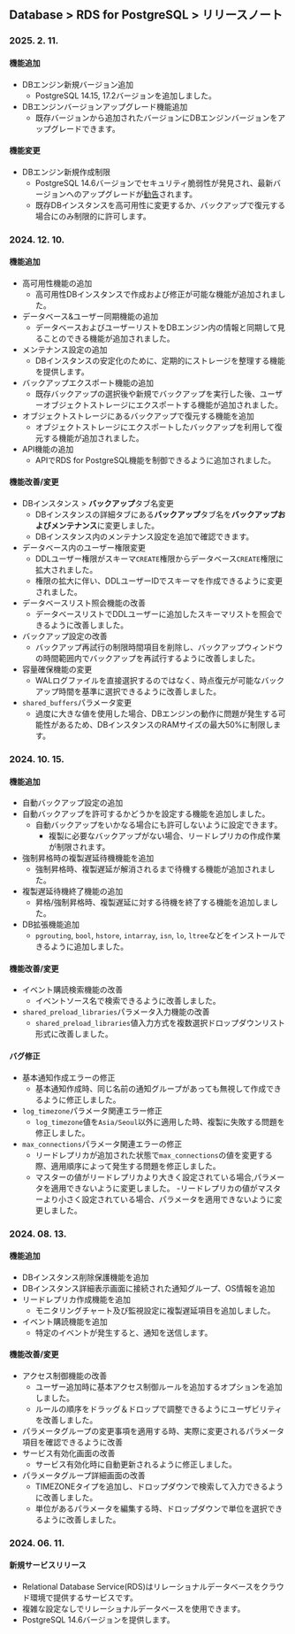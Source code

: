 ## Database > RDS for PostgreSQL > リリースノート

### 2025. 2. 11.

#### 機能追加

- DBエンジン新規バージョン追加
  - PostgreSQL 14.15, 17.2バージョンを追加しました。
- DBエンジンバージョンアップグレード機能追加
  - 既存バージョンから追加されたバージョンにDBエンジンバージョンをアップグレードできます。

#### 機能変更

- DBエンジン新規作成制限
  - PostgreSQL 14.6バージョンでセキュリティ脆弱性が発見され、最新バージョンへのアップグレードが[勧告](https://www.postgresql.org/about/news/postgresql-171-165-159-1414-1317-and-1221-released-2955/)されます。
  - 既存DBインスタンスを高可用性に変更するか、バックアップで復元する場合にのみ制限的に許可します。

### 2024. 12. 10.

#### 機能追加

- 高可用性機能の追加
  - 高可用性DBインスタンスで作成および修正が可能な機能が追加されました。 
- データベース&ユーザー同期機能の追加
  - データベースおよびユーザーリストをDBエンジン内の情報と同期して見ることのできる機能が追加されました。
- メンテナンス設定の追加
  - DBインスタンスの安定化のために、定期的にストレージを整理する機能を提供します。
- バックアップエクスポート機能の追加
  - 既存バックアップの選択後や新規でバックアップを実行した後、ユーザーオブジェクトストレージにエクスポートする機能が追加されました。
- オブジェクトストレージにあるバックアップで復元する機能を追加
  - オブジェクトストレージにエクスポートしたバックアップを利用して復元する機能が追加されました。
- API機能の追加
  - APIでRDS for PostgreSQL機能を制御できるように追加されました。

#### 機能改善/変更

- DBインスタンス > **バックアップ**タブ名変更
  - DBインスタンスの詳細タブにある**バックアップ**タブ名を**バックアップおよびメンテナンス**に変更しました。
  - DBインスタンス内のメンテナンス設定を追加で確認できます。
- データベース内のユーザー権限変更
  - DDLユーザー権限がスキーマ`CREATE`権限からデータベース`CREATE`権限に拡大されました。
  - 権限の拡大に伴い、DDLユーザーIDでスキーマを作成できるように変更されました。
- データベースリスト照会機能の改善
  - データベースリストでDDLユーザーに追加したスキーマリストを照会できるように改善しました。
- バックアップ設定の改善
  - バックアップ再試行の制限時間項目を削除し、バックアップウィンドウの時間範囲内でバックアップを再試行するように改善しました。
- 容量確保機能の変更
  - WALログファイルを直接選択するのではなく、時点復元が可能なバックアップ時間を基準に選択できるように改善しました。
- `shared_buffers`パラメータ変更
  - 過度に大きな値を使用した場合、DBエンジンの動作に問題が発生する可能性があるため、DBインスタンスのRAMサイズの最大50%に制限します。

### 2024. 10. 15.

#### 機能追加

- 自動バックアップ設定の追加
- 自動バックアップを許可するかどうかを設定する機能を追加しました。
  - 自動バックアップをいかなる場合にも許可しないように設定できます。
    - 複製に必要なバックアップがない場合、リードレプリカの作成作業が制限されます。
- 強制昇格時の複製遅延待機機能を追加
  - 強制昇格時、複製遅延が解消されるまで待機する機能が追加されました。
- 複製遅延待機終了機能の追加
  - 昇格/強制昇格時、複製遅延に対する待機を終了する機能を追加しました。
- DB拡張機能追加
  - `pgrouting`, `bool`, `hstore`, `intarray`, `isn`, `lo`, `ltree`などをインストールできるように追加しました。

#### 機能改善/変更

- イベント購読検索機能の改善
  - イベントソース名で検索できるように改善しました。
- `shared_preload_libraries`パラメータ入力機能の改善
  - `shared_preload_libraries`値入力方式を複数選択ドロップダウンリスト形式に改善しました。

#### バグ修正

- 基本通知作成エラーの修正
  - 基本通知作成時、同じ名前の通知グループがあっても無視して作成できるように修正しました。
- `log_timezone`パラメータ関連エラー修正
  - `log_timezone`値を`Asia/Seoul`以外に適用した時、複製に失敗する問題を修正しました。
- `max_connections`パラメータ関連エラーの修正
  - リードレプリカが追加された状態で`max_connections`の値を変更する際、適用順序によって発生する問題を修正しました。
  - マスターの値がリードレプリカより大きく設定されている場合,パラメータを適用できないように変更しました。
  -リードレプリカの値がマスターより小さく設定されている場合、パラメータを適用できないように変更しました。

### 2024. 08. 13.

#### 機能追加

- DBインスタンス削除保護機能を追加
- DBインスタンス詳細表示画面に接続された通知グループ、OS情報を追加
- リードレプリカ作成機能を追加
  - モニタリングチャート及び監視設定に複製遅延項目を追加しました。
- イベント購読機能を追加
  - 特定のイベントが発生すると、通知を送信します。

#### 機能改善/変更

- アクセス制御機能の改善
  - ユーザー追加時に基本アクセス制御ルールを追加するオプションを追加しました。
  - ルールの順序をドラッグ＆ドロップで調整できるようにユーザビリティを改善しました。
- パラメータグループの変更事項を適用する時、実際に変更されるパラメータ項目を確認できるように改善
- サービス有効化画面の改善
  - サービス有効化時に自動更新されるように修正しました。
- パラメータグループ詳細画面の改善
  - TIMEZONEタイプを追加し、ドロップダウンで検索して入力できるように改善しました。
  - 単位があるパラメータを編集する時、ドロップダウンで単位を選択できるように改善しました。


### 2024. 06. 11.

#### 新規サービスリリース

- Relational Database Service(RDS)はリレーショナルデータベースをクラウド環境で提供するサービスです。
- 複雑な設定なしでリレーショナルデータベースを使用できます。
- PostgreSQL 14.6バージョンを提供します。
